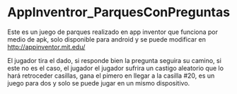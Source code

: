 # AppInventror_ParquesConPreguntas

Este es un juego de parques realizado en app inventor que funciona por medio de apk, solo disponible para android y se puede modificar en http://appinventor.mit.edu/

El jugador tira el dado, si responde bien la pregunta seguira su camino, si este no es el caso, el jugador el jugador sufrira un castigo aleatorio que lo hará 
retroceder casillas, gana el pimero en llegar a la casilla #20, es un juego para dos y solo se puede jugar en un mismo dispositivo.
